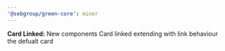 ```yaml
---
'@sebgroup/green-core': minor
---
```


**Card Linked:** New components Card linked extending with link behaviour the defualt card
